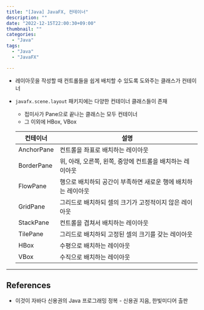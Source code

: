 ```yaml
---
title: "[Java] JavaFX, 컨테이너"
description: ""
date: "2022-12-15T22:00:30+09:00"
thumbnail: ""
categories:
  - "Java"
tags:
  - "Java"
  - "JavaFX"

---
```

<!--more-->

- 레이아웃을 작성할 때 컨트롤들을 쉽게 배치할 수 있도록 도와주는 클래스가 컨테이너
- `javafx.scene.layout` 패키지에는 다양한 컨테이너 클래스들이 존재
    - 접미사가 Pane으로 끝나는 클래스는 모두 컨테이너
    - 그 이외에 HBox, VBox
    
    | 컨테이너 | 설명 |
    | --- | --- |
    | AnchorPane | 컨트롤을 좌표로 배치하는 레이아웃 |
    | BorderPane | 위, 아래, 오른쪽, 왼쪽, 중앙에 컨트롤을 배치하는 레이아웃 |
    | FlowPane | 행으로 배치하되 공간이 부족하면 새로운 행에 배치하는 레이아웃 |
    | GridPane | 그리드로 배치하되 셀의 크기가 고정적이지 않은 레이아웃 |
    | StackPane | 컨트롤을 겹쳐서 배치하는 레이아웃 |
    | TilePane | 그리드로 배치하되 고정된 셀의 크기를 갖는 레이아웃 |
    | HBox | 수평으로 배치하는 레이아웃 |
    | VBox | 수직으로 배치하는 레이아웃 |

---

## References

- 이것이 자바다 신용권의 Java 프로그래밍 정복 - 신용권 지음, 한빛미디어 출판